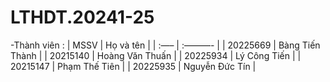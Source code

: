 # LTHDT.20241-25
-Thành viên :
| MSSV | Họ và tên | 
| :—– | :———- | 
| 20225669 | Bàng Tiến Thành | 
| 20215140 | Hoàng Văn Thuấn | 
| 20225934 | Lý Công Tiến | 
| 20215147 | Phạm Thế Tiên |
| 20225935 | Nguyễn Đức Tín |       
